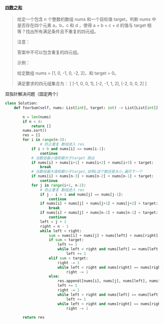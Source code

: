 #### [四数之和](https://leetcode-cn.com/problems/4sum/)

> 给定一个包含 n 个整数的数组 nums 和一个目标值 target，判断 nums 中是否存在四个元素 a，b，c 和 d ，使得 a + b + c + d 的值与 target 相等？找出所有满足条件且不重复的四元组。
>
> 注意：
>
> 答案中不可以包含重复的四元组。
>
> 示例：
>
> 给定数组 nums = [1, 0, -1, 0, -2, 2]，和 target = 0。
>
> 满足要求的四元组集合为：
> [
>   [-1,  0, 0, 1],
>   [-2, -1, 1, 2],
>   [-2,  0, 0, 2]
> ]

双指针解决问题（固定两个）

```python
class Solution:
    def fourSum(self, nums: List[int], target: int) -> List[List[int]]:
        
        n = len(nums)
        if n < 4:
            return []
        nums.sort()
        res = []
        for i in range(n-3):
        		# 防止重复 数组进入 res
            if i > 0 and nums[i] == nums[i-1]:
                continue
            # 当数组最小值和都大于target 跳出
            if nums[i] + nums[i+1] + nums[i+2] + nums[i+3] > target:
                break
            # 当数组最大值和都小于target,说明i这个数还是太小,遍历下一个
            if nums[i] + nums[n-3] + nums[n-2] + nums[n-1] < target:
                continue
            for j in range(i+1, n-2):
                # 防止重复 数组进入 res
                if j - i > 1 and nums[j] == nums[j-1]:
                    continue
                if nums[i] + nums[j] + nums[j+1] + nums[j+2] > target:
                    break
                if nums[i] + nums[j] + nums[n-2] + nums[n-1] < target:
                    continue
                left = j + 1
                right = n - 1
                while left < right:
                    sum = nums[i] + nums[j] + nums[left] + nums[right]
                    if sum < target:
                        left += 1
                        while left < right and nums[left] == nums[left - 1]:
                            left += 1
                    elif sum > target:
                        right -= 1
                        while left < right and nums[right] == nums[right + 1]:
                            right -= 1
                    else:
                        res.append([nums[i], nums[j], nums[left], nums[right]])
                        left += 1
                        right -= 1
                        while left < right and nums[left] == nums[left - 1]:
                            left += 1
                        while left < right and nums[right] == nums[right + 1]:
                            right -= 1
                        
        return res
                
```

